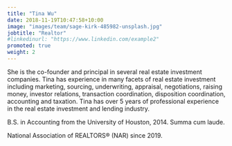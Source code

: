 ```yaml
---
title: "Tina Wu"
date: 2018-11-19T10:47:58+10:00
image: "images/team/sage-kirk-485982-unsplash.jpg"
jobtitle: "Realtor"
#linkedinurl: "https://www.linkedin.com/example2"
promoted: true
weight: 2
---
```


She is the co-founder and principal in several real estate investment companies. Tina has experience in many facets of real estate investment including marketing, sourcing, underwriting, appraisal, negotiations, raising money, investor relations, transaction coordination, disposition coordination, accounting and taxation. Tina has over 5 years of professional experience in the real estate investment and lending industry.

B.S. in Accounting from the University of Houston, 2014. Summa cum laude.

National Association of REALTORS® (NAR) since 2019.
